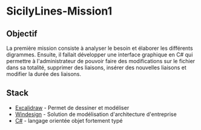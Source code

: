 # SicilyLines-Mission1

## Objectif
  La première mission consiste à analyser le besoin et élaborer les différents digrammes. Ensuite, il fallait développer une interface graphique en C# qui permettre à l'administrateur de pouvoir faire des modifications sur le fichier dans sa totalité, supprimer des liaisons, insérer des nouvelles liaisons et modifier la durée des liaisons.
  
## Stack
 - [Excalidraw](https://excalidraw.com/) - Permet de dessiner et modéliser
 - [Windesign](https://www.win-design.com/) - Solution de modélisation d'architecture d'entreprise
 - [C#](https://docs.microsoft.com/fr-fr/dotnet/csharp/) - langage orientée objet fortement typé
